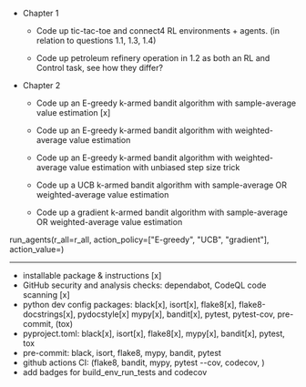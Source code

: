 - Chapter 1

  - Code up tic-tac-toe and connect4 RL environments + agents. (in relation to questions 1.1, 1.3, 1.4)

  - Code up petroleum refinery operation in 1.2 as both an RL and Control task, see how they differ?

- Chapter 2

  - Code up an E-greedy k-armed bandit algorithm with sample-average value estimation [x]

  - Code up an E-greedy k-armed bandit algorithm with weighted-average value estimation

  - Code up an E-greedy k-armed bandit algorithm with weighted-average value estimation with unbiased step size trick

  - Code up a UCB k-armed bandit algorithm with sample-average OR weighted-average value estimation

  - Code up a gradient k-armed bandit algorithm with sample-average OR weighted-average value estimation


run_agents(r_all=r_all, action_policy=["E-greedy", "UCB", "gradient"], action_value=)

___

- installable package & instructions [x]
- GitHub security and analysis checks: dependabot, CodeQL code scanning [x]
- python dev config packages: black[x], isort[x], flake8[x], flake8-docstrings[x], pydocstyle[x] mypy[x], bandit[x], pytest, pytest-cov, pre-commit, (tox)
- pyproject.toml: black[x], isort[x], flake8[x], mypy[x], bandit[x], pytest, tox
- pre-commit: black, isort, flake8, mypy, bandit, pytest
- github actions CI: (flake8, bandit, mypy, pytest --cov, codecov, )
- add badges for build_env_run_tests and codecov

    